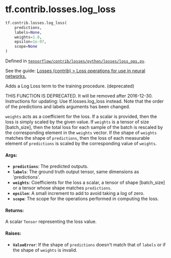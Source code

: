 <div itemscope itemtype="http://developers.google.com/ReferenceObject">
<meta itemprop="name" content="tf.contrib.losses.log_loss" />
<meta itemprop="path" content="Stable" />
</div>

# tf.contrib.losses.log_loss

``` python
tf.contrib.losses.log_loss(
    predictions,
    labels=None,
    weights=1.0,
    epsilon=1e-07,
    scope=None
)
```



Defined in [`tensorflow/contrib/losses/python/losses/loss_ops.py`](https://www.tensorflow.org/code/tensorflow/contrib/losses/python/losses/loss_ops.py).

See the guide: [Losses (contrib) > Loss operations for use in neural networks.](../../../../../api_guides/python/contrib.losses.md#Loss_operations_for_use_in_neural_networks_)

Adds a Log Loss term to the training procedure. (deprecated)

THIS FUNCTION IS DEPRECATED. It will be removed after 2016-12-30.
Instructions for updating:
Use tf.losses.log_loss instead. Note that the order of the predictions and labels arguments has been changed.

`weights` acts as a coefficient for the loss. If a scalar is provided, then
the loss is simply scaled by the given value. If `weights` is a tensor of size
[batch_size], then the total loss for each sample of the batch is rescaled
by the corresponding element in the `weights` vector. If the shape of
`weights` matches the shape of `predictions`, then the loss of each
measurable element of `predictions` is scaled by the corresponding value of
`weights`.

#### Args:

* <b>`predictions`</b>: The predicted outputs.
* <b>`labels`</b>: The ground truth output tensor, same dimensions as 'predictions'.
* <b>`weights`</b>: Coefficients for the loss a scalar, a tensor of shape
    [batch_size] or a tensor whose shape matches `predictions`.
* <b>`epsilon`</b>: A small increment to add to avoid taking a log of zero.
* <b>`scope`</b>: The scope for the operations performed in computing the loss.


#### Returns:

A scalar `Tensor` representing the loss value.


#### Raises:

* <b>`ValueError`</b>: If the shape of `predictions` doesn't match that of `labels` or
    if the shape of `weights` is invalid.